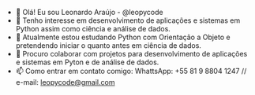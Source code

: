 - 👋 Olá! Eu sou Leonardo Araújo - @leopycode
- 👀 Tenho interesse em desenvolvimento de aplicações e sistemas em Python assim como ciência e análise de dados.
- 🌱 Atualmente estou estudando Python com Orientação a Objeto e pretendendo iniciar o quanto antes em ciência de dados.
- 💞️ Procuro colaborar com projetos para desenvolvimento de aplicações e sistemas em Pyton e de análise de dados.
- 📫 Como entrar em contato comigo: WhattsApp: +55 81 9 8804 1247   //   e-mail: leopycode@gmail.com

<!---
leopycode/leopycode is a ✨ special ✨ repository because its `README.md` (this file) appears on your GitHub profile.
You can click the Preview link to take a look at your changes.
--->
